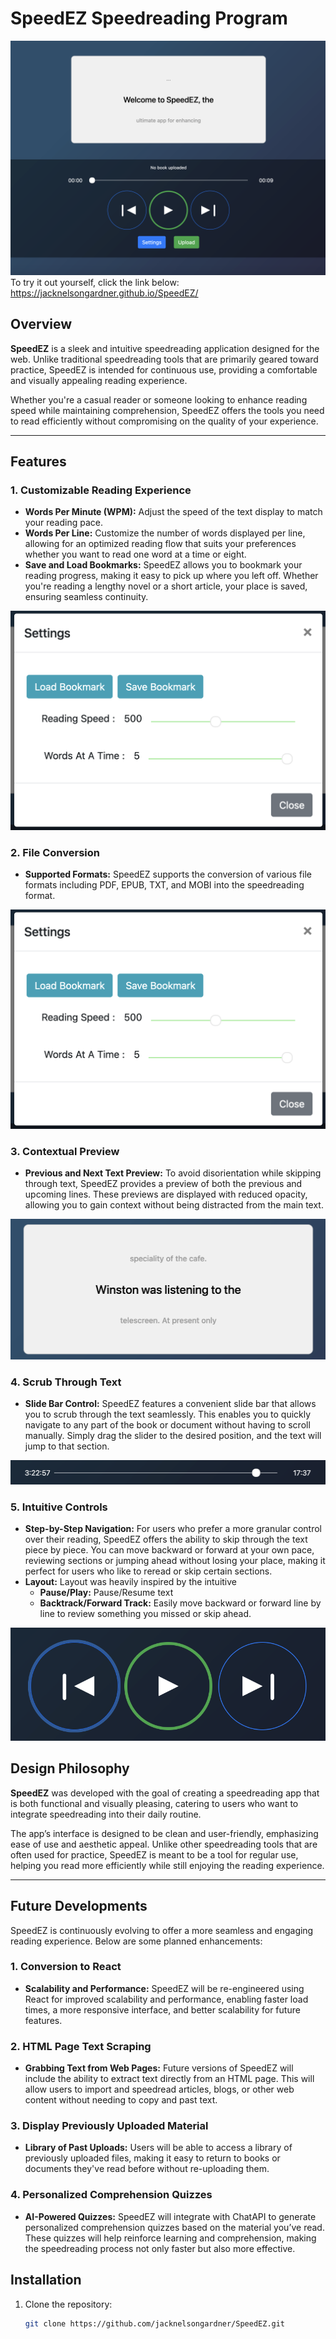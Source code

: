 # SpeedEZ Speedreading Program

![SpeedEZ](docs/screenshot_main.png)
To try it out yourself, click the link below:
https://jacknelsongardner.github.io/SpeedEZ/

## Overview
**SpeedEZ** is a sleek and intuitive speedreading application designed for the web. Unlike traditional speedreading tools that are primarily geared toward practice, SpeedEZ is intended for continuous use, providing a comfortable and visually appealing reading experience. 

Whether you're a casual reader or someone looking to enhance reading speed while maintaining comprehension, SpeedEZ offers the tools you need to read efficiently without compromising on the quality of your experience.

---

## Features

### 1. **Customizable Reading Experience**
- **Words Per Minute (WPM):** Adjust the speed of the text display to match your reading pace. 
- **Words Per Line:** Customize the number of words displayed per line, allowing for an optimized reading flow that suits your preferences whether you want to read one word at a time or eight.
- **Save and Load Bookmarks:** SpeedEZ allows you to bookmark your reading progress, making it easy to pick up where you left off. Whether you're reading a lengthy novel or a short article, your place is saved, ensuring seamless continuity.

![SpeedEZ](docs/screenshot_settings.png)

### 2. **File Conversion**
- **Supported Formats:** SpeedEZ supports the conversion of various file formats including PDF, EPUB, TXT, and MOBI into the speedreading format. 

![SpeedEZ](docs/screenshot_settings.png)

### 3. **Contextual Preview**
- **Previous and Next Text Preview:** To avoid disorientation while skipping through text, SpeedEZ provides a preview of both the previous and upcoming lines. These previews are displayed with reduced opacity, allowing you to gain context without being distracted from the main text.

![SpeedEZ](docs/screenshot_preview.png)

### 4. **Scrub Through Text**
- **Slide Bar Control:** SpeedEZ features a convenient slide bar that allows you to scrub through the text seamlessly. This enables you to quickly navigate to any part of the book or document without having to scroll manually. Simply drag the slider to the desired position, and the text will jump to that section.

![SpeedEZ](docs/screenshot_progress.png)

### 5. **Intuitive Controls**
- **Step-by-Step Navigation:** For users who prefer a more granular control over their reading, SpeedEZ offers the ability to skip through the text piece by piece. You can move backward or forward at your own pace, reviewing sections or jumping ahead without losing your place, making it perfect for users who like to reread or skip certain sections.
- **Layout:** Layout was heavily inspired by the intuitive 
  - **Pause/Play:** Pause/Resume text
  - **Backtrack/Forward Track:** Easily move backward or forward line by line to review something you missed or skip ahead.

![SpeedEZ](docs/screenshot_buttons.png)

## Design Philosophy

**SpeedEZ** was developed with the goal of creating a speedreading app that is both functional and visually pleasing, catering to users who want to integrate speedreading into their daily routine. 

The app’s interface is designed to be clean and user-friendly, emphasizing ease of use and aesthetic appeal. Unlike other speedreading tools that are often used for practice, SpeedEZ is meant to be a tool for regular use, helping you read more efficiently while still enjoying the reading experience.

---

## Future Developments

SpeedEZ is continuously evolving to offer a more seamless and engaging reading experience. Below are some planned enhancements:

### 1. **Conversion to React**
   - **Scalability and Performance:** SpeedEZ will be re-engineered using React for improved scalability and performance, enabling faster load times, a more responsive interface, and better scalability for future features.

### 2. **HTML Page Text Scraping**
   - **Grabbing Text from Web Pages:** Future versions of SpeedEZ will include the ability to extract text directly from an HTML page. This will allow users to import and speedread articles, blogs, or other web content without needing to copy and past text.

### 3. **Display Previously Uploaded Material**
   - **Library of Past Uploads:** Users will be able to access a library of previously uploaded files, making it easy to return to books or documents they've read before without re-uploading them.

### 4. **Personalized Comprehension Quizzes**
   - **AI-Powered Quizzes:** SpeedEZ will integrate with ChatAPI to generate personalized comprehension quizzes based on the material you’ve read. These quizzes will help reinforce learning and comprehension, making the speedreading process not only faster but also more effective.

## Installation

1. Clone the repository:
   ```bash
   git clone https://github.com/jacknelsongardner/SpeedEZ.git
